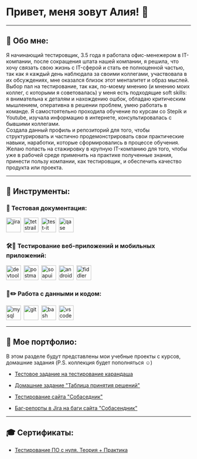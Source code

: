 # Привет, меня зовут Алия! 👋

---

## 🙋 Обо мне:

Я начинающий тестировщик, 3.5 года я работала офис-менежером в IT-компании, после сокращения штата нашей компании, я решила, что хочу связать свою жизнь с IT-сферой и стать ее полноценной частью, так как я каждый день наблюдала за своими коллегами, участвовала в их обсуждениях, мне оказался близок этот менталитет и образ мыслей.<br>
Выбор пал на тестирование, так как, по-моему мнению (и мнению моих коллег, с которыми я советовалась) у меня есть подходящие soft skills: я внимательна к деталям и нахождению ошбок, обладаю критическим мышлением, оперативна в решении проблем, умею работать в команде. Я самостоятельно проходила обучение по курсам со Stepik и Youtube, изучала информацию в интернете, консультировалась с бывшими коллегами.<br>
Создала данный профиль и репозиторий для того, чтобы структурировать и частично продемонстрировать свои практические навыки, наработки, которые сформировались в процессе обучения.<br>
Желаю попасть на стажировку в крупную IT-компанию для того, чтобы уже в рабочей среде применить на практике полученные знания, принести пользу компании, как тестировщик, и обеспечить качество продукта или проекта.

---

## 🔧 Инструменты:

### 📁 Тестовая документация:

<div>
  <img src="https://cdn.jsdelivr.net/gh/devicons/devicon/icons/jira/jira-original.svg" title="jira" alt="jira" width="40" height="40"/>&nbsp
  <img src="https://codahosted.io/packs/21236/unversioned/assets/LOGO/ba1091c59bab89cd2fd0f289622731fe16113d7b00905abe64759c313a4b73b76c1b0426076ed76cb74752234c734131df46992d5b8b48fc13e264240e4f7119f736cfeb64df36ded54b5cbf6198b9cadedf18dd0cac5c7dbcd16e6336c29363cd1292ba" title="testrail" alt="tetstrail" width="40" height="40"/>&nbsp
  <img src="https://docs.testit.software/images/testit_logo_icon_blue.png" title="test-it" alt="test-it" width="40" height="40"/>&nbsp
  <img src="https://luna1.co/eb0187.png" title="qase" alt="qase" width="40" height="40"/>&nbsp
</div>

### 🛠📱 Тестирование веб-приложений и мобильных приложений:

<div>
  <img src="https://d33wubrfki0l68.cloudfront.net/38b5c953a4667366685d55db55d057c86db1fc54/a0fdc/static/acae6b24d940347661ca901ea07f47c1/chrome-dev-logo-icon.png" title="devtools" alt="devtools" width="40" height="40"/>&nbsp
  <img src="https://cdn.worldvectorlogo.com/logos/postman.svg" title="postman" alt="postman" width="40" height="40"/>&nbsp
  <img src="https://static0.smartbear.co/smartbearbrand/media/images/home/soapui-icon.svg" title="soapui" alt="soapui" width="40" height="40"/>&nbsp
  <img src="https://cdn.jsdelivr.net/gh/devicons/devicon/icons/androidstudio/androidstudio-original.svg" title="android-studio" alt="android-studio" width="40" height="40"/>&nbsp
  <img src="https://www.megaleechers.com/storage/Fiddler-Everywhere-Icon.png" title="fiddler" alt="fiddler" width="40" height="40"/>&nbsp
</div>

### 💾✏️ Работа с данными и кодом:

<div>
  <img src="https://cdn.jsdelivr.net/gh/devicons/devicon/icons/mysql/mysql-original.svg" title="mysql" alt="mysql" width="40" height="40"/>&nbsp
  <img src="https://cdn.jsdelivr.net/gh/devicons/devicon/icons/git/git-original.svg" title="git" alt="git" width="40" height="40"/>&nbsp
  <img src="https://upload.wikimedia.org/wikipedia/commons/thumb/4/4b/Bash_Logo_Colored.svg/1024px-Bash_Logo_Colored.svg.png?20180723054350" title="bash" alt="bash" width="40" height="40"/>&nbsp
  <img src="https://cdn.jsdelivr.net/gh/devicons/devicon/icons/vscode/vscode-original.svg" title="vscode" alt="vscode" width="40" height="40"/>&nbsp
</div>

---

## 📕 Мое портфолио:

В этом разделе будут представлены мои учебные проекты с курсов, домашние задания (P.S. коллекция будет пополняться ☺️)

- [Тестовое задание на тестирование карандаша](https://docs.google.com/spreadsheets/d/1jAtqHyOukMVgfb0uxT492VwO7QlkLWRNEyOnI2-BN1Y/edit?usp=sharing)

- [Домашние задание "Таблица принятия решений"](https://docs.google.com/spreadsheets/d/1CZn1vhMitGMv_AAkzgmospBtpobeQPQ8SnWeiRDX1Uk/edit?usp=sharing)

- [Тестирование сайта "Собаседник"](https://docs.google.com/spreadsheets/d/1AU8nQadtpwr5EURUa9UqbTIooOcKJ1ov4d2Er9nOLqE/edit?usp=sharing)

- [Баг-репорты в Jira на баги сайта "Собасендник"](https://fahrullinaai.atlassian.net/jira/software/projects/TEST/boards/1?atlOrigin=eyJpIjoiZTgyZDA3MGYzYjM3NDc2ZmFhNzk3NzE2ZTZiOTg0YzciLCJwIjoiaiJ9)

---

## 🎓 Сертификаты:

- [Тестирование ПО с нуля. Теория + Практика](https://stepik.org/cert/2940108)
